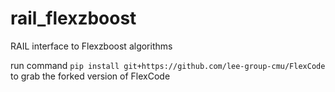 # rail_flexzboost
RAIL interface to Flexzboost algorithms

run command `pip install git+https://github.com/lee-group-cmu/FlexCode` to grab the forked version of FlexCode
